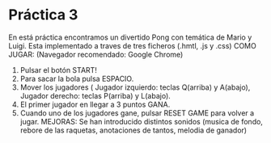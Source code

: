 # Práctica 3
En está práctica encontramos un divertido Pong con temática de Mario y Luigi.
Esta implementado a traves de tres ficheros (.hmtl, .js y .css)
COMO JUGAR: (Navegador recomendado: Google Chrome)
 1. Pulsar el botón START!
 2. Para sacar la bola pulsa ESPACIO.
 3. Mover los jugadores ( Jugador izquierdo: teclas Q(arriba) y A(abajo), Jugador derecho: teclas P(arriba) y L(abajo).
 4. El primer jugador en llegar a 3 puntos GANA.
 5. Cuando uno de los jugadores gane, pulsar RESET GAME para volver a jugar.
 MEJORAS: Se han introducido distintos sonidos (musica de fondo, rebore de las raquetas, anotaciones de tantos, melodia de ganador)
